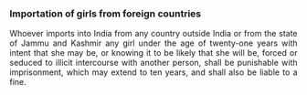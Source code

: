 ### Importation of girls from foreign countries
<div style="text-align: justify">

Whoever imports into India from any country outside India or from the state of Jammu and Kashmir any girl under the age of twenty-one years with intent that she may be, or knowing it to be likely that she will be, forced or seduced to illicit intercourse with another person, shall be punishable with imprisonment, which may extend to ten years, and shall also be liable to a fine.

</div>
